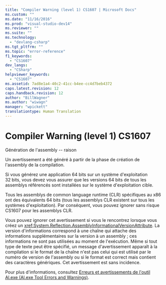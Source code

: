 ```yaml
---
title: "Compiler Warning (level 1) CS1607 | Microsoft Docs"
ms.custom: ""
ms.date: "11/16/2016"
ms.prod: "visual-studio-dev14"
ms.reviewer: ""
ms.suite: ""
ms.technology: 
  - "devlang-csharp"
ms.tgt_pltfrm: ""
ms.topic: "error-reference"
f1_keywords: 
  - "CS1607"
dev_langs: 
  - "CSharp"
helpviewer_keywords: 
  - "CS1607"
ms.assetid: 7ad8e1a4-40c2-41cc-b4ee-cc4d7beb4372
caps.latest.revision: 12
caps.handback.revision: 12
author: "BillWagner"
ms.author: "wiwagn"
manager: "wpickett"
translationtype: Human Translation
---
```

# Compiler Warning (level 1) CS1607
Génération de l'assembly \-\- raison  
  
 Un avertissement a été généré à partir de la phase de création de l'assembly de la compilation.  
  
 Si vous générez une application 64 bits sur un système d'exploitation 32 bits, vous devez vous assurer que les versions 64 bits de tous les assemblys référencés sont installées sur le système d'exploitation cible.  
  
 Tous les assemblys de common language runtime \(CLR\) spécifiques au x86 ont des équivalents 64 bits \(tous les assemblys CLR existent sur tous les systèmes d'exploitation\).  Par conséquent, vous pouvez ignorer sans risque CS1607 pour les assemblys CLR.  
  
 Vous pouvez ignorer cet avertissement si vous le rencontrez lorsque vous créez un <xref:System.Reflection.AssemblyInformationalVersionAttribute>.  La version d'informations correspond à une chaîne qui attache des informations supplémentaires sur la version à un assembly ; ces informations ne sont pas utilisées au moment de l'exécution.  Même si tout type de texte peut être spécifié, un message d'avertissement apparaît à la compilation si le format de la chaîne n'est pas celui qui est utilisé par le numéro de version de l'assembly ou si le format est correct mais contient des caractères génériques.  Cet avertissement est sans incidence.  
  
 Pour plus d'informations, consultez [Erreurs et avertissements de l'outil Al.exe \(Al.exe Tool Errors and Warnings\)](http://msdn.microsoft.com/fr-fr/7f125d49-0a03-47a6-9ba9-d61a679a7d4b).